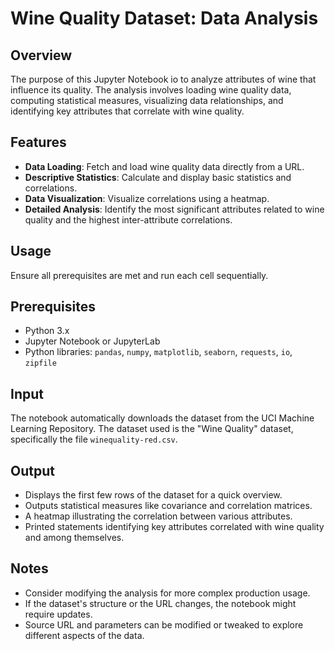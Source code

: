 # Wine Quality Dataset: Data Analysis

## Overview
The purpose of this Jupyter Notebook io to analyze attributes of wine that influence its quality. The analysis involves loading wine quality data, computing statistical measures, visualizing data relationships, and identifying key attributes that correlate with wine quality.

## Features
- **Data Loading**: Fetch and load wine quality data directly from a URL.
- **Descriptive Statistics**: Calculate and display basic statistics and correlations.
- **Data Visualization**: Visualize correlations using a heatmap.
- **Detailed Analysis**: Identify the most significant attributes related to wine quality and the highest inter-attribute correlations.

## Usage
Ensure all prerequisites are met and run each cell sequentially.

## Prerequisites
- Python 3.x
- Jupyter Notebook or JupyterLab
- Python libraries: `pandas`, `numpy`, `matplotlib`, `seaborn`, `requests`, `io`, `zipfile`

## Input
The notebook automatically downloads the dataset from the UCI Machine Learning Repository. The dataset used is the "Wine Quality" dataset, specifically the file `winequality-red.csv`.

## Output
- Displays the first few rows of the dataset for a quick overview.
- Outputs statistical measures like covariance and correlation matrices.
- A heatmap illustrating the correlation between various attributes.
- Printed statements identifying key attributes correlated with wine quality and among themselves.

## Notes
- Consider modifying the analysis for more complex production usage.
- If the dataset's structure or the URL changes, the notebook might require updates.
- Source URL and parameters can be modified or tweaked to explore different aspects of the data.